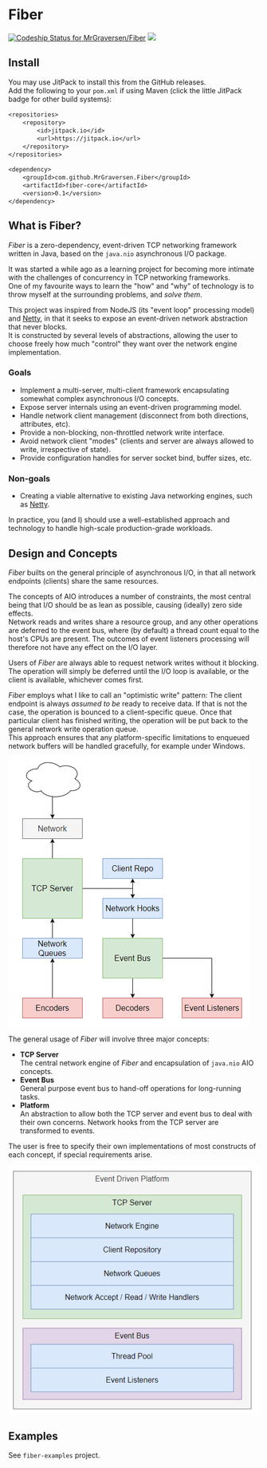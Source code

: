 # Fiber
[ ![Codeship Status for MrGraversen/Fiber](https://app.codeship.com/projects/f7eaf010-295b-0136-174e-0a7c6efe79c9/status?branch=master)](https://app.codeship.com/projects/287302) [![](https://jitpack.io/v/MrGraversen/Fiber.svg)](https://jitpack.io/#MrGraversen/Fiber)

## Install

You may use JitPack to install this from the GitHub releases.  
Add the following to your `pom.xml` if using Maven (click the little JitPack badge for other build systems):

```
<repositories>
	<repository>
		<id>jitpack.io</id>
		<url>https://jitpack.io</url>
	</repository>
</repositories>
```

```
<dependency>
    <groupId>com.github.MrGraversen.Fiber</groupId>
    <artifactId>fiber-core</artifactId>
    <version>0.1</version>
</dependency>
```
## What is Fiber?

_Fiber_ is a zero-dependency, event-driven TCP networking framework written in Java, based on the `java.nio` asynchronous I/O package.

It was started a while ago as a learning project for becoming more intimate with the challenges of concurrency in TCP networking frameworks.  
One of my favourite ways to learn the "how" and "why" of technology is to throw myself at the surrounding problems, and _solve them_.  

This project was inspired from NodeJS (its "event loop" processing model) and [Netty](https://netty.io/), in that it seeks to expose an event-driven network abstraction that never blocks.  
It is constructed by several levels of abstractions, allowing the user to choose freely how much "control" they want over the network engine implementation. 

### Goals

* Implement a multi-server, multi-client framework encapsulating somewhat complex asynchronous I/O concepts.
* Expose server internals using an event-driven programming model.
* Handle network client management (disconnect from both directions, attributes, etc).
* Provide a non-blocking, non-throttled network write interface.
* Avoid network client "modes" (clients and server are always allowed to write, irrespective of state).
* Provide configuration handles for server socket bind, buffer sizes, etc.

### Non-goals

* Creating a viable alternative to existing Java networking engines, such as [Netty](https://netty.io/).

In practice, you (and I) should use a well-established approach and technology to handle high-scale production-grade workloads.

## Design and Concepts

_Fiber_ builts on the general principle of asynchronous I/O, in that all network endpoints (clients) share the same resources.

The concepts of AIO introduces a number of constraints, the most central being that I/O should be as lean as possible, causing (ideally) zero side effects.  
Network reads and writes share a resource group, and any other operations are deferred to the event bus, where (by default) a thread count equal to the host's CPUs are present.
The outcomes of event listeners processing will therefore not have any effect on the I/O layer.  

Users of _Fiber_ are always able to request network writes without it blocking. The operation will simply be deferred until the I/O loop is available, or the client is available, whichever comes first.  

_Fiber_ employs what I like to call an "optimistic write" pattern: The client endpoint is always _assumed to be_ ready to receive data. If that is not the case, the operation is bounced
to a client-specific queue. Once that particular client has finished writing, the operation will be put back to the general network write operation queue.  
This approach ensures that any platform-specific limitations to enqueued network buffers will be handled gracefully, for example under Windows.

![](assets/high-level-diagram.png)

The general usage of _Fiber_ will involve three major concepts:
* **TCP Server**  
The central network engine of _Fiber_ and encapsulation of `java.nio` AIO concepts.
* **Event Bus**  
General purpose event bus to hand-off operations for long-running tasks.
* **Platform**  
An abstraction to allow both the TCP server and event bus to deal with their own concerns. Network hooks from the TCP server are transformed to events.

The user is free to specify their own implementations of most constructs of each concept, if special requirements arise.

![](assets/event-driven-platform.png)

## Examples

See `fiber-examples` project.
